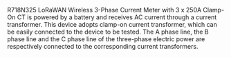 R718N325 LoRaWAN Wireless 3-Phase Current Meter with 3 x 250A Clamp-On CT is powered by a battery and receives AC current through a current transformer. This device adopts clamp-on current transformer, which can be easily connected to the device to be tested. The A phase line, the B phase line and the C phase line of the three-phase electric power are respectively connected to the corresponding current transformers.
